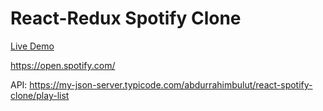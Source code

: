 # React-Redux Spotify Clone
[Live Demo](https://festive-hoover-dd1259.netlify.app/)


https://open.spotify.com/

API: https://my-json-server.typicode.com/abdurrahimbulut/react-spotify-clone/play-list
